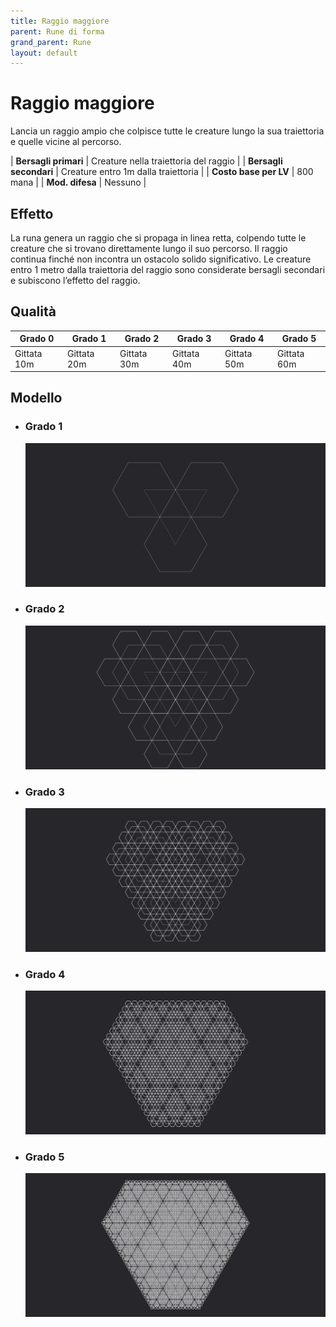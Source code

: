 ```yaml
---
title: Raggio maggiore
parent: Rune di forma
grand_parent: Rune
layout: default
---
```


# **Raggio maggiore**

Lancia un raggio ampio che colpisce tutte le creature lungo la sua traiettoria e quelle vicine al percorso.

| **Bersagli primari**   | Creature nella traiettoria del raggio     |
| **Bersagli secondari** | Creature entro 1m dalla traiettoria       |
| **Costo base per LV**  | 800 mana                                  |
| **Mod. difesa**        | Nessuno                                   |

## Effetto
La runa genera un raggio che si propaga in linea retta, colpendo tutte le creature che si trovano direttamente lungo il suo percorso. Il raggio continua finché non incontra un ostacolo solido significativo. Le creature entro 1 metro dalla traiettoria del raggio sono considerate bersagli secondari e subiscono l’effetto del raggio.

## Qualità

| Grado 0 | Grado 1 | Grado 2 | Grado 3 | Grado 4 | Grado 5 |
|---------|---------|---------|---------|---------|---------|
| Gittata 10m | Gittata 20m | Gittata 30m | Gittata 40m | Gittata 50m | Gittata 60m |

## Modello
- ### Grado 1<br>
  ![Grado 1](1.png "Grado 1")
- ### Grado 2<br>
  ![Grado 2](2.png "Grado 2")
- ### Grado 3<br>
  ![Grado 3](3.png "Grado 3")
- ### Grado 4<br>
  ![Grado 4](4.png "Grado 4")
- ### Grado 5<br>
  ![Grado 5](5.png "Grado 5")
